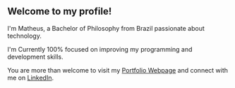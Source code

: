 ## Welcome to my profile!

I'm Matheus, a Bachelor of Philosophy from Brazil passionate about technology. 

I'm Currently 100% focused on improving my programming and development skills.

You are more than welcome to visit my [Portfolio Webpage](https://math-reis.github.io/) and connect with me on [LinkedIn](https://www.linkedin.com/in/matheus-grp/).

<!--* visit my **[Portfolio Webpage](https://math-reis.github.io/)**;
<!--* connect with me on **[LinkedIn](https://www.linkedin.com/in/matheus-grp/)**;
<!--* and get in touch via **[E-mail](mailto:mgrp.ufrgs@gmail.com)**.

<!-- ### More about me and my profile:

<!-- ![Matheus Reis' github stats](https://github-readme-stats.vercel.app/api?username=math-reis&theme=default&show_icons=true)
 
<!-- ![Top Langs](https://github-readme-stats.vercel.app/api/top-langs/?username=math-reis&theme=default) 
